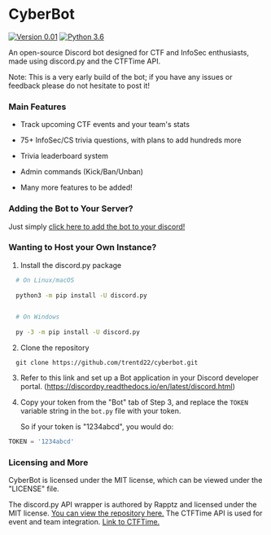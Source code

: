 # CyberBot

[![Version 0.01](https://img.shields.io/badge/version-0.01-green)](https://github.com/trentd22/cyberbot)
[![Python 3.6](https://img.shields.io/badge/python-3.6%2B-blue)](https://www.python.org/downloads/)

An open-source Discord bot designed for CTF and InfoSec enthusiasts, made using discord.py and the CTFTime API.

Note: This is a very early build of the bot; if you have any issues or feedback please do not hesitate to post it!

### Main Features

- Track upcoming CTF events and your team's stats

- 75+ InfoSec/CS trivia questions, with plans to add hundreds more

- Trivia leaderboard system

- Admin commands (Kick/Ban/Unban)

- Many more features to be added!

### Adding the Bot to Your Server?

Just simply [click here to add the bot to your discord!](https://discord.com/api/oauth2/authorize?client_id=741494474081042504&permissions=8&scope=bot)

### Wanting to Host your Own Instance?

1. Install the discord.py package

```sh
  # On Linux/macOS
  
  python3 -m pip install -U discord.py


  # On Windows
  
  py -3 -m pip install -U discord.py
```

2. Clone the repository

```
  git clone https://github.com/trentd22/cyberbot.git
```

3. Refer to this link and set up a Bot application in your Discord developer portal. (https://discordpy.readthedocs.io/en/latest/discord.html)

4. Copy your token from the "Bot" tab of Step 3, and replace the `TOKEN` variable string in the `bot.py` file with your token.

   So if your token is "1234abcd", you would do:
```py
TOKEN = '1234abcd'
```

### Licensing and More

CyberBot is licensed under the MIT license, which can be viewed under the "LICENSE" file.

The discord.py API wrapper is authored by Rapptz and licensed under the MIT license. [You can view the repository here.](https://github.com/Rapptz/discord.py)
The CTFTime API is used for event and team integration. [Link to CTFTime.](https://ctftime.org/)